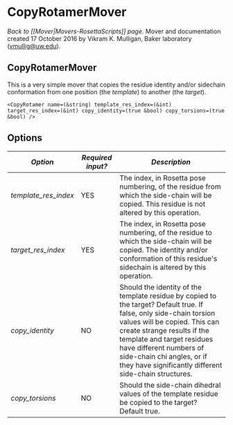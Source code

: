 # CopyRotamerMover
*Back to [[Mover|Movers-RosettaScripts]] page.*
Mover and documentation created 17 October 2016 by Vikram K. Mulligan, Baker laboratory (vmullig@uw.edu).

## CopyRotamerMover
This is a very simple mover that copies the residue identity and/or sidechain conformation from one position (the _template_) to another (the _target_).

```
<CopyRotamer name=(&string) template_res_index=(&int) target_res_index=(&int) copy_identity=(true &bool) copy_torsions=(true &bool) />
```

## Options
|*Option* | *Required input?* | *Description* |
|----|---|---|
| *template_res_index* | YES | The index, in Rosetta pose numbering, of the residue from which the side-chain will be copied. This residue is not altered by this operation. |
| *target_res_index* | YES | The index, in Rosetta pose numbering, of the residue to which the side-chain will be copied.  The identity and/or conformation of this residue's sidechain is altered by this operation. |
| *copy_identity* | NO | Should the identity of the template residue by copied to the target?  Default true.  If false, only side-chain torsion values will be copied.  This can create strange results if the template and target residues have different numbers of side-chain chi angles, or if they have significantly different side-chain structures. |
| *copy_torsions* | NO | Should the side-chain dihedral values of the template residue be copied to the target?  Default true. |